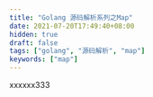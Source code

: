 ```yaml
---
title: "Golang 源码解析系列之Map"
date: 2021-07-20T17:49:40+08:00
hidden: true
draft: false
tags: ["golang", "源码解析", "map"]
keywords: ["map"]
---
```


xxxxxx333